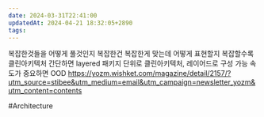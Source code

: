 ```yaml
---
date: 2024-03-31T22:41:00
updatedAt: 2024-04-21 18:32:05+2890
tags: 
---
```

복잡한것들을 어떻게 풀것인지
복잡한건 복잡한게 맞는데 어떻게 표현할지
복잡할수록 클린아키텍처
간단하면 layered
패키지 단위로 클린아키텍처, 레이어드로 구성 가능
속도가 중요하면 OOD
https://yozm.wishket.com/magazine/detail/2157/?utm_source=stibee&utm_medium=email&utm_campaign=newsletter_yozm&utm_content=contents

#Architecture 